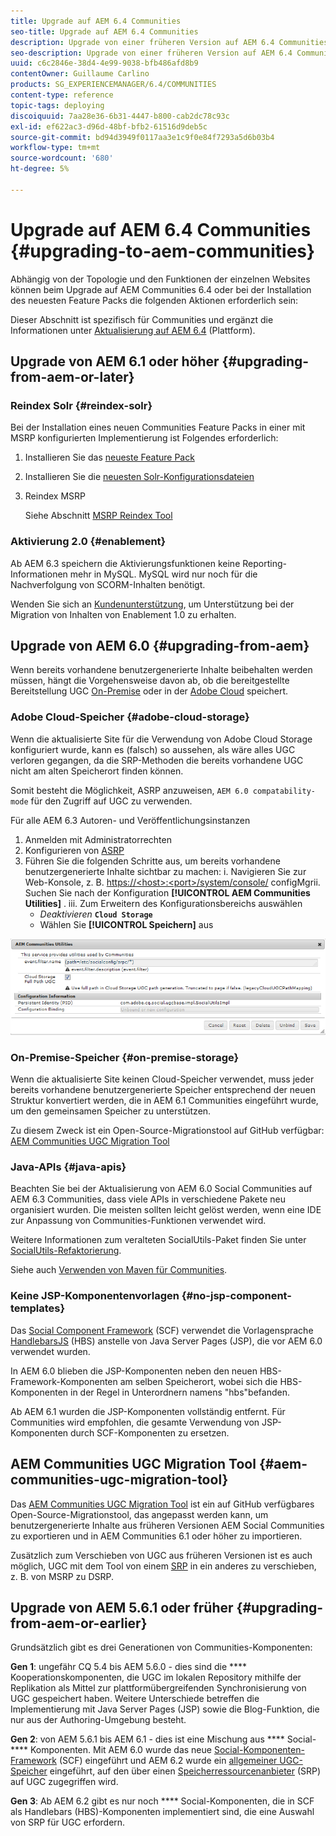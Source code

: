 ```yaml
---
title: Upgrade auf AEM 6.4 Communities
seo-title: Upgrade auf AEM 6.4 Communities
description: Upgrade von einer früheren Version auf AEM 6.4 Communities
seo-description: Upgrade von einer früheren Version auf AEM 6.4 Communities
uuid: c6c2846e-38d4-4e99-9038-bfb486afd8b9
contentOwner: Guillaume Carlino
products: SG_EXPERIENCEMANAGER/6.4/COMMUNITIES
content-type: reference
topic-tags: deploying
discoiquuid: 7aa28e36-6b31-4447-b800-cab2dc78c93c
exl-id: ef622ac3-d96d-48bf-bfb2-61516d9deb5c
source-git-commit: bd94d3949f0117aa3e1c9f0e84f7293a5d6b03b4
workflow-type: tm+mt
source-wordcount: '680'
ht-degree: 5%

---
```


# Upgrade auf AEM 6.4 Communities {#upgrading-to-aem-communities}

Abhängig von der Topologie und den Funktionen der einzelnen Websites können beim Upgrade auf AEM Communities 6.4 oder bei der Installation des neuesten Feature Packs die folgenden Aktionen erforderlich sein:

Dieser Abschnitt ist spezifisch für Communities und ergänzt die Informationen unter [Aktualisierung auf AEM 6.4](../../help/sites-deploying/upgrade.md) (Plattform).

## Upgrade von AEM 6.1 oder höher {#upgrading-from-aem-or-later}

### Reindex Solr {#reindex-solr}

Bei der Installation eines neuen Communities Feature Packs in einer mit MSRP konfigurierten Implementierung ist Folgendes erforderlich:

1. Installieren Sie das [neueste Feature Pack](deploy-communities.md#latestfeaturepack)
2. Installieren Sie die [neuesten Solr-Konfigurationsdateien](msrp.md#upgrading)
3. Reindex MSRP

   Siehe Abschnitt [MSRP Reindex Tool](msrp.md#msrp-reindex-tool)

### Aktivierung 2.0 {#enablement}

Ab AEM 6.3 speichern die Aktivierungsfunktionen keine Reporting-Informationen mehr in MySQL. MySQL wird nur noch für die Nachverfolgung von SCORM-Inhalten benötigt.

Wenden Sie sich an [Kundenunterstützung](https://helpx.adobe.com/de/marketing-cloud/contact-support.html), um Unterstützung bei der Migration von Inhalten von Enablement 1.0 zu erhalten.

## Upgrade von AEM 6.0 {#upgrading-from-aem}

Wenn bereits vorhandene benutzergenerierte Inhalte beibehalten werden müssen, hängt die Vorgehensweise davon ab, ob die bereitgestellte Bereitstellung UGC [On-Premise](#on-premise-storage) oder in der [Adobe Cloud](#adobe-cloud-storage) speichert.

### Adobe Cloud-Speicher {#adobe-cloud-storage}

Wenn die aktualisierte Site für die Verwendung von Adobe Cloud Storage konfiguriert wurde, kann es (falsch) so aussehen, als wäre alles UGC verloren gegangen, da die SRP-Methoden die bereits vorhandene UGC nicht am alten Speicherort finden können.

Somit besteht die Möglichkeit, ASRP anzuweisen, `AEM 6.0 compatability-mode` für den Zugriff auf UGC zu verwenden.

Für alle AEM 6.3 Autoren- und Veröffentlichungsinstanzen

1. Anmelden mit Administratorrechten
2. Konfigurieren von [ASRP](asrp.md)
3. Führen Sie die folgenden Schritte aus, um bereits vorhandene benutzergenerierte Inhalte sichtbar zu machen:
i. Navigieren Sie zur Web-Konsole, z. B.
   [https://&lt;host>:&lt;port>/system/console/](http://localhost:4502/system/console/configMgr)
configMgrii. Suchen Sie nach der Konfiguration **[!UICONTROL AEM Communities Utilities]** .
iii. Zum Erweitern des Konfigurationsbereichs auswählen
   * *Deaktivieren* **`Cloud Storage`**
   * Wählen Sie **[!UICONTROL Speichern]** aus

![chlimage_1-126](assets/chlimage_1-126.png)

### On-Premise-Speicher {#on-premise-storage}

Wenn die aktualisierte Site keinen Cloud-Speicher verwendet, muss jeder bereits vorhandene benutzergenerierte Speicher entsprechend der neuen Struktur konvertiert werden, die in AEM 6.1 Communities eingeführt wurde, um den gemeinsamen Speicher zu unterstützen.

Zu diesem Zweck ist ein Open-Source-Migrationstool auf GitHub verfügbar:\
[AEM Communities UGC Migration Tool](https://github.com/Adobe-Marketing-Cloud/communities-ugc-migration)

### Java-APIs {#java-apis}

Beachten Sie bei der Aktualisierung von AEM 6.0 Social Communities auf AEM 6.3 Communities, dass viele APIs in verschiedene Pakete neu organisiert wurden. Die meisten sollten leicht gelöst werden, wenn eine IDE zur Anpassung von Communities-Funktionen verwendet wird.

Weitere Informationen zum veralteten SocialUtils-Paket finden Sie unter [SocialUtils-Refaktorierung](socialutils.md).

Siehe auch [Verwenden von Maven für Communities](maven.md).

### Keine JSP-Komponentenvorlagen {#no-jsp-component-templates}

Das [Social Component Framework](scf.md) (SCF) verwendet die Vorlagensprache [HandlebarsJS](https://www.handlebarsjs.com/) (HBS) anstelle von Java Server Pages (JSP), die vor AEM 6.0 verwendet wurden.

In AEM 6.0 blieben die JSP-Komponenten neben den neuen HBS-Framework-Komponenten am selben Speicherort, wobei sich die HBS-Komponenten in der Regel in Unterordnern namens &quot;hbs&quot;befanden.

Ab AEM 6.1 wurden die JSP-Komponenten vollständig entfernt. Für Communities wird empfohlen, die gesamte Verwendung von JSP-Komponenten durch SCF-Komponenten zu ersetzen.

## AEM Communities UGC Migration Tool {#aem-communities-ugc-migration-tool}

Das [AEM Communities UGC Migration Tool](https://github.com/Adobe-Marketing-Cloud/communities-ugc-migration) ist ein auf GitHub verfügbares Open-Source-Migrationstool, das angepasst werden kann, um benutzergenerierte Inhalte aus früheren Versionen AEM Social Communities zu exportieren und in AEM Communities 6.1 oder höher zu importieren.

Zusätzlich zum Verschieben von UGC aus früheren Versionen ist es auch möglich, UGC mit dem Tool von einem [SRP](working-with-srp.md) in ein anderes zu verschieben, z. B. von MSRP zu DSRP.

## Upgrade von AEM 5.6.1 oder früher {#upgrading-from-aem-or-earlier}

Grundsätzlich gibt es drei Generationen von Communities-Komponenten:

**Gen 1**: ungefähr CQ 5.4 bis AEM 5.6.0 - dies sind die  **** Kooperationskomponenten, die UGC im lokalen Repository mithilfe der Replikation als Mittel zur plattformübergreifenden Synchronisierung von UGC gespeichert haben. Weitere Unterschiede betreffen die Implementierung mit Java Server Pages (JSP) sowie die Blog-Funktion, die nur aus der Authoring-Umgebung besteht.

**Gen 2**: von AEM 5.6.1 bis AEM 6.1 - dies ist eine Mischung aus  **** Social- **** Komponenten. Mit AEM 6.0 wurde das neue [Social-Komponenten-Framework](scf.md) (SCF) eingeführt und AEM 6.2 wurde ein [allgemeiner UGC-Speicher](working-with-srp.md) eingeführt, auf den über einen [Speicherressourcenanbieter](srp.md) (SRP) auf UGC zugegriffen wird.

**Gen 3**: Ab AEM 6.2 gibt es nur noch  **** Social-Komponenten, die in SCF als Handlebars (HBS)-Komponenten implementiert sind, die eine Auswahl von SRP für UGC erfordern.
